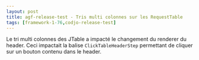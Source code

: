 ```yaml
---
layout: post
title: agf-release-test - Tris multi colonnes sur les RequestTable
tags: [framework-1-76,codjo-release-test]
---
```

Le tri multi colonnes des JTable a impacté le changement du renderer du header. Ceci impactait la balise ```ClickTableHeaderStep``` permettant de cliquer sur un bouton contenu dans le header.